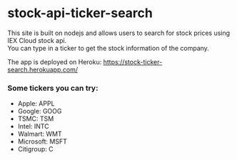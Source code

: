 # stock-api-ticker-search

This site is built on nodejs and allows users to search for stock prices using IEX Cloud stock api. <br/>
You can type in a ticker to get the stock information of the company.

The app is deployed on Heroku: https://stock-ticker-search.herokuapp.com/

### Some tickers you can try:
- Apple: APPL
- Google: GOOG
- TSMC: TSM
- Intel: INTC
- Walmart: WMT
- Microsoft: MSFT
- Citigroup: C
